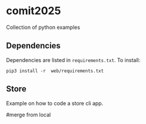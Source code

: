 # comit2025
Collection of python examples

## Dependencies
Dependencies are listed in `requirements.txt`. To install:
```
pip3 install -r  web/requirements.txt 
```


## Store
Example on how to code a store cli app.

#merge from local